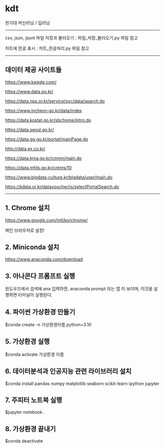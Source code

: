 # kdt
한기대 머신러닝 / 딥러닝

---

csv, json, jsonl 파일 저장과 불러오기 : 파일_저장_불러오기.py 파일 참고

차트에 한글 표시 : 차트_한글처리.py 파일 참고 

---

## 데이터 제공 사이트들

https://www.kaggle.com/

https://www.data.go.kr/

https://data.nps.or.kr/service/svc/data/search.do

https://www.incheon.go.kr/data/index

https://data.kostat.go.kr/sbchome/intro.do

https://data.seoul.go.kr/

https://data.gg.go.kr/portal/mainPage.do

http://data.ex.co.kr/

https://data.kma.go.kr/cmmn/main.do

https://data.mfds.go.kr/cntnts/10

https://www.bigdata-culture.kr/bigdata/user/main.do

https://kdata.or.kr/datavoucher/is/selectPortalSearch.do

---


## 1. Chrome 설치

https://www.google.com/intl/ko/chrome/

메인 브라우저로 설정!

## 2. Miniconda 설치

https://www.anaconda.com/download

## 3. 아나콘다 프롬프트 실행

윈도우즈에서 검색에 ana 입력하면, anaconda prompt 라는 앱 이 보이며, 이것을 실행하면 터미널이 실행된다. 

## 4. 파이썬 가상환경 만들기

$conda create -n 가상환경이름 python=3.10

## 5. 가상환경 실행

$conda activate 가상환경 이름

## 6. 데이터분석과 인공지능 관련 라이브러리 설치

$conda install pandas numpy matplotlib seaborn scikit-learn ipython jupyter

## 7. 주피터 노트북 실행

$jupyter notebook .

## 8. 가상환경 끝내기

$conda deactivate

